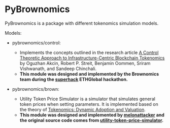 # PyBrownomics

PyBrownomics is a package with different tokenomics simulation models.

Models:

- pybrownomics/control:

  - Implements the concepts outlined in the research article [A Control Theoretic Approach to Infrastructure-Centric Blockchain Tokenomics](https://arxiv.org/pdf/2210.12881.pdf) by Oguzhan Akcin, Robert P. Streit, Benjamin Oommen, Sriram Vishwanath, and Sandeep Chinchali.
  - **This module was designed and implemented by the Brownomics team during the [superhack](https://ethglobal.com/events/superhack) ETHGlobal hackathon.**

- pybrownomics/brown:
  - Utility Token Price Simulator is a simulator that simulates general token prices when setting parameters.
    It is implemented based on the theory of [Tokenomics: Dynamic Adoption and Valuation](https://bfi.uchicago.edu/wp-content/uploads/WP_2018-49.pdf).
  - **This module was designed and implemented by [melonattacker](https://github.com/melonattacker) and the original source code comes from [utility-token-price-simulator](https://github.com/melonattacker/utility-token-price-simulator).**
